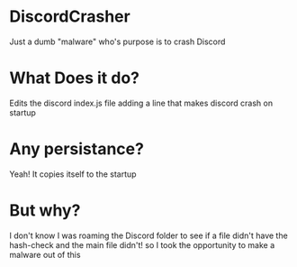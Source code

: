 # DiscordCrasher
Just a dumb "malware" who's purpose is to crash Discord
# What Does it do?
Edits the discord index.js file adding a line that makes discord crash on startup
# Any persistance?
Yeah! It copies itself to the startup
# But why?
I don't know I was roaming the Discord folder to see if a file didn't have the hash-check and the main file didn't! so I took the opportunity to make a malware out of this
